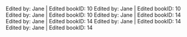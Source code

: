 Edited by: Jane | Edited bookID: 10
Edited by: Jane | Edited bookID: 10
Edited by: Jane | Edited bookID: 10
Edited by: Jane | Edited bookID: 14
Edited by: Jane | Edited bookID: 14
Edited by: Jane | Edited bookID: 14
Edited by: Jane | Edited bookID: 14
